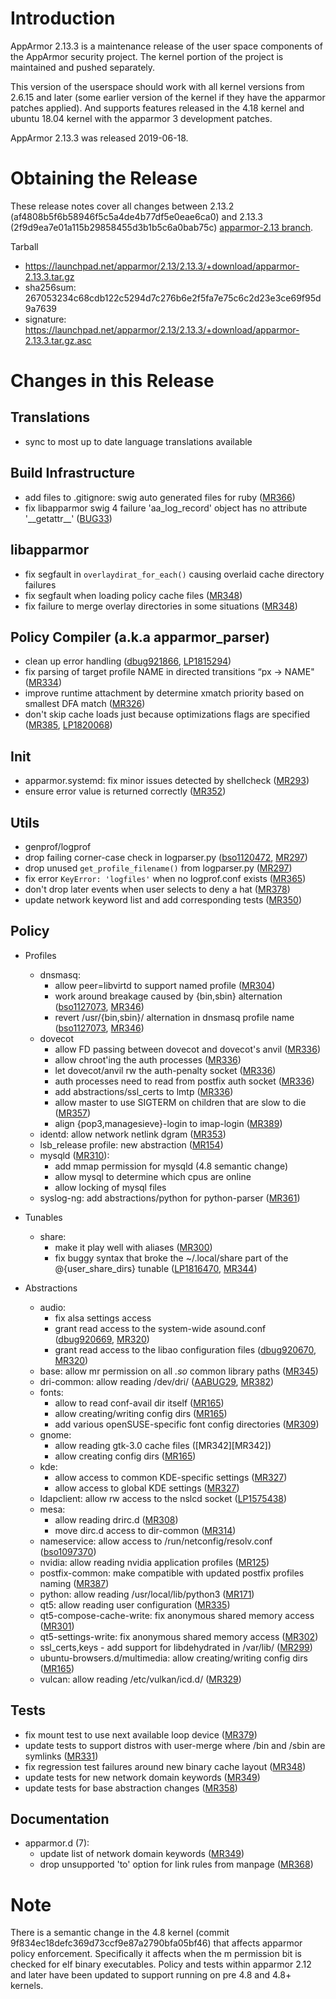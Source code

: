 Introduction
============

AppArmor 2.13.3 is a maintenance release of the user space components
of the AppArmor security project. The kernel portion of the project
is maintained and pushed separately.

This version of the userspace should work with all kernel versions from
2.6.15 and later (some earlier version of the kernel if they have the
apparmor patches applied). And supports features released in the 4.18
kernel and ubuntu 18.04 kernel with the apparmor 3 development patches.

AppArmor 2.13.3 was released 2019-06-18.


# Obtaining the Release
These release notes cover all changes between 2.13.2 (af4808b5f6b58946f5c5a4de4b77df5e0eae6ca0) and 2.13.3 (2f9d9ea7e01a115b29858455d3b1b5c6a0bab75c) [apparmor-2.13 branch](https://gitlab.com/apparmor/apparmor/tree/apparmor-2.13).

Tarball
-   <https://launchpad.net/apparmor/2.13/2.13.3/+download/apparmor-2.13.3.tar.gz>
-   sha256sum: 267053234c68cdb122c5294d7c276b6e2f5fa7e75c6c2d23e3ce69f95d9a7639
-   signature: <https://launchpad.net/apparmor/2.13/2.13.3/+download/apparmor-2.13.3.tar.gz.asc>

# Changes in this Release

Translations
--------------
- sync to most up to date language translations available

Build Infrastructure
--------------------
- add files to .gitignore: swig auto generated files for ruby ([MR366][MR366])
- fix libapparmor swig 4 failure 'aa\_log\_record' object has no attribute '\_\_getattr\_\_' ([BUG33][AABUG33])

libapparmor
-----------
- fix segfault in `overlaydirat_for_each()` causing overlaid cache directory failures
- fix segfault when loading policy cache files ([MR348][MR348])
- fix failure to merge overlay directories in some situations ([MR348][MR348])

Policy Compiler (a.k.a apparmor\_parser)
----------------------------------------
- clean up error handling ([dbug921866][dbug921866], [LP1815294][LP1815294])
- fix parsing of target profile NAME in directed transitions “px -> NAME" ([MR334][MR334])
- improve runtime attachment by determine xmatch priority based on smallest DFA match ([MR326][MR326])
- don't skip cache loads just because optimizations flags are specified
  ([MR385][MR385], [LP1820068][LP1820068])

Init
----
- apparmor.systemd: fix minor issues detected by shellcheck ([MR293][MR293])
- ensure error value is returned correctly ([MR352][MR352])

Utils
-----
-  genprof/logprof
  - drop failing corner-case check in logparser.py ([bso1120472][bso1120472], [MR297][MR297])
  - drop unused `get_profile_filename()` from logparser.py ([MR297][MR297])
  - fix error `KeyError: 'logfiles'` when no logprof.conf exists ([MR365][MR365])
  - don't drop later events when user selects to deny a hat ([MR378][MR378])
- update network keyword list and add corresponding tests ([MR350][MR350])


Policy
------
- Profiles
  - dnsmasq:
    - allow peer=libvirtd to support named profile ([MR304][MR304])
    - work around breakage caused by {bin,sbin} alternation ([bso1127073][bso1127073], [MR346][MR346])
    - revert /usr/{bin,sbin}/ alternation in dnsmasq profile name ([bso1127073][bso1127073], [MR346][MR346])
  - dovecot
    - allow FD passing between dovecot and dovecot's anvil ([MR336][MR336])
    - allow chroot'ing the auth processes ([MR336][MR336])
    - let dovecot/anvil rw the auth-penalty socket ([MR336][MR336])
    - auth processes need to read from postfix auth socket ([MR336][MR336])
    - add abstractions/ssl\_certs to lmtp ([MR336][MR336])
    - allow master to use SIGTERM on children that are slow to die ([MR357][MR357])
    - align {pop3,managesieve}-login to imap-login ([MR389][MR389])
  - identd: allow network netlink dgram ([MR353][MR353])
  - lsb\_release profile: new abstraction ([MR154][MR154])
  - mysqld ([MR310][MR310]):
    - add mmap permission for mysqld (4.8 semantic change)
    - allow mysql to determine which cpus are online
    - allow locking of mysql files
  - syslog-ng: add abstractions/python for python-parser ([MR361][MR361])


- Tunables
  - share:
    - make it play well with aliases ([MR300][MR300])
    - fix buggy syntax that broke the ~/.local/share part of the @{user\_share\_dirs} tunable ([LP1816470][LP1816470], [MR344][MR344])

- Abstractions
  - audio:
    - fix alsa settings access
    - grant read access to the system-wide asound.conf ([dbug920669][dbug920669], [MR320][MR320])
    - grant read access to the libao configuration files ([dbug920670][dbug920670], [MR320][MR320])
  - base: allow mr permission on all *.so* common library paths ([MR345][MR345])
  - dri-common: allow reading /dev/dri/ ([AABUG29][AABUG29], [MR382][MR382])
  - fonts:
    - allow to read conf-avail dir itself ([MR165][MR165])
    - allow creating/writing config dirs ([MR165][MR165])
    - add various openSUSE-specific font config directories ([MR309][MR309])
  - gnome:
    - allow reading gtk-3.0 cache files ([MR342][MR342])
    - allow creating config dirs ([MR165][MR165])
  - kde:
    - allow access to common KDE-specific settings ([MR327][MR327])
    - allow access to global KDE settings ([MR327][MR327])
  - ldapclient: allow rw access to the nslcd socket ([LP1575438][LP1575438])
  - mesa:
    - allow reading drirc.d ([MR308][MR308])
    - move dirc.d access to dir-common ([MR314][MR314])
  - nameservice: allow access to /run/netconfig/resolv.conf ([bso1097370][bso1097370])
  - nvidia: allow reading nvidia application profiles ([MR125][MR125])
  - postfix-common: make compatible with updated postfix profiles naming ([MR387][MR387])
  - python: allow reading /usr/local/lib/python3 ([MR171][MR171])
  - qt5: allow reading user configuration ([MR335][MR335])
  - qt5-compose-cache-write: fix anonymous shared memory access ([MR301][MR301])
  - qt5-settings-write: fix anonymous shared memory access ([MR302][MR302])
  - ssl\_certs,keys - add support for libdehydrated in /var/lib/ ([MR299][MR299])
  - ubuntu-browsers.d/multimedia: allow creating/writing config dirs ([MR165][MR165])
  - vulcan: allow reading /etc/vulkan/icd.d/ ([MR329][MR329])


Tests
-----
- fix mount test to use next available loop device ([MR379][MR379])
- update tests to support distros with user-merge where /bin and /sbin are symlinks ([MR331][MR331])
- fix regression test failures around new binary cache layout ([MR348][MR348])
- update tests for new network domain keywords ([MR349][MR349])
- update tests for base abstraction changes ([MR358][MR358])


Documentation
-------------
- apparmor.d (7):
  - update list of network domain keywords ([MR349][MR349])
  - drop unsupported 'to' option for link rules from manpage ([MR368][MR368])

Note
====

There is a semantic change in the 4.8 kernel (commit
9f834ec18defc369d73ccf9e87a2790bfa05bf46) that affects apparmor policy
enforcement. Specifically it affects when the m permission bit is
checked for elf binary executables. Policy and tests within apparmor
2.12 and later have been updated to support running on pre 4.8 and 4.8+ kernels.

[AABUG29]: https://gitlab.com/apparmor/apparmor/issues/29
[AABUG33]: https://gitlab.com/apparmor/apparmor/issues/33
[bso1097370]: https://bugzilla.opensuse.org/show_bug.cgi?id=1097370
[bso1120472]: https://bugzilla.opensuse.org/show_bug.cgi?id=1120472
[bso1127073]: https://bugzilla.opensuse.org/show_bug.cgi?id=1127073
[dbug920669]: https://bugs.debian.org/920669
[dbug920670]: https://bugs.debian.org/920670
[dbug921866]: https://bugs.debian.org/921866
[LP1575438]: https://bugs.launchpad.net/bugs/1575438
[LP1815294]: https://bugs.launchpad.net/bugs/1815294
[LP1815294]: https://bugs.launchpad.net/bugs/1815294
[LP1816470]: https://bugs.launchpad.net/bugs/1816470
[LP1820068]: https://bugs.launchpad.net/bugs/1820068
[MR125]: https://gitlab.com/apparmor/apparmor/merge_requests/125
[MR154]: https://gitlab.com/apparmor/apparmor/merge_requests/154
[MR165]: https://gitlab.com/apparmor/apparmor/merge_requests/165
[MR171]: https://gitlab.com/apparmor/apparmor/merge_requests/171
[MR293]: https://gitlab.com/apparmor/apparmor/merge_requests/293
[MR297]: https://gitlab.com/apparmor/apparmor/merge_requests/297
[MR299]: https://gitlab.com/apparmor/apparmor/merge_requests/299
[MR300]: https://gitlab.com/apparmor/apparmor/merge_requests/300
[MR301]: https://gitlab.com/apparmor/apparmor/merge_requests/301
[MR302]: https://gitlab.com/apparmor/apparmor/merge_requests/302
[MR304]: https://gitlab.com/apparmor/apparmor/merge_requests/304
[MR308]: https://gitlab.com/apparmor/apparmor/merge_requests/308
[MR309]: https://gitlab.com/apparmor/apparmor/merge_requests/309
[MR310]: https://gitlab.com/apparmor/apparmor/merge_requests/310
[MR314]: https://gitlab.com/apparmor/apparmor/merge_requests/314
[MR320]: https://gitlab.com/apparmor/apparmor/merge_requests/320
[MR326]: https://gitlab.com/apparmor/apparmor/merge_requests/326
[MR327]: https://gitlab.com/apparmor/apparmor/merge_requests/327
[MR329]: https://gitlab.com/apparmor/apparmor/merge_requests/329
[MR331]: https://gitlab.com/apparmor/apparmor/merge_requests/331
[MR334]: https://gitlab.com/apparmor/apparmor/merge_requests/334
[MR335]: https://gitlab.com/apparmor/apparmor/merge_requests/335
[MR336]: https://gitlab.com/apparmor/apparmor/merge_requests/336
[MR344]: https://gitlab.com/apparmor/apparmor/merge_requests/344
[MR345]: https://gitlab.com/apparmor/apparmor/merge_requests/345
[MR346]: https://gitlab.com/apparmor/apparmor/merge_requests/346
[MR348]: https://gitlab.com/apparmor/apparmor/merge_requests/348
[MR349]: https://gitlab.com/apparmor/apparmor/merge_requests/349
[MR349]: https://gitlab.com/apparmor/apparmor/merge_requests/349
[MR350]: https://gitlab.com/apparmor/apparmor/merge_requests/350
[MR352]: https://gitlab.com/apparmor/apparmor/merge_requests/352
[MR353]: https://gitlab.com/apparmor/apparmor/merge_requests/353
[MR357]: https://gitlab.com/apparmor/apparmor/merge_requests/357
[MR358]: https://gitlab.com/apparmor/apparmor/merge_requests/358
[MR361]: https://gitlab.com/apparmor/apparmor/merge_requests/361
[MR365]: https://gitlab.com/apparmor/apparmor/merge_requests/365
[MR366]: https://gitlab.com/apparmor/apparmor/merge_requests/366
[MR368]: https://gitlab.com/apparmor/apparmor/merge_requests/368
[MR378]: https://gitlab.com/apparmor/apparmor/merge_requests/378
[MR379]: https://gitlab.com/apparmor/apparmor/merge_requests/379
[MR382]: https://gitlab.com/apparmor/apparmor/merge_requests/382
[MR385]: https://gitlab.com/apparmor/apparmor/merge_requests/385
[MR387]: https://gitlab.com/apparmor/apparmor/merge_requests/387
[MR389]: https://gitlab.com/apparmor/apparmor/merge_requests/389

